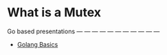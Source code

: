 # What is a Mutex

Go based presentations
— — — — — — — — — — —
* [Golang Basics](https://talks.godoc.org/github.com/go-presentations/what-is-a-mutex/what-is-a-mutex.slide)
